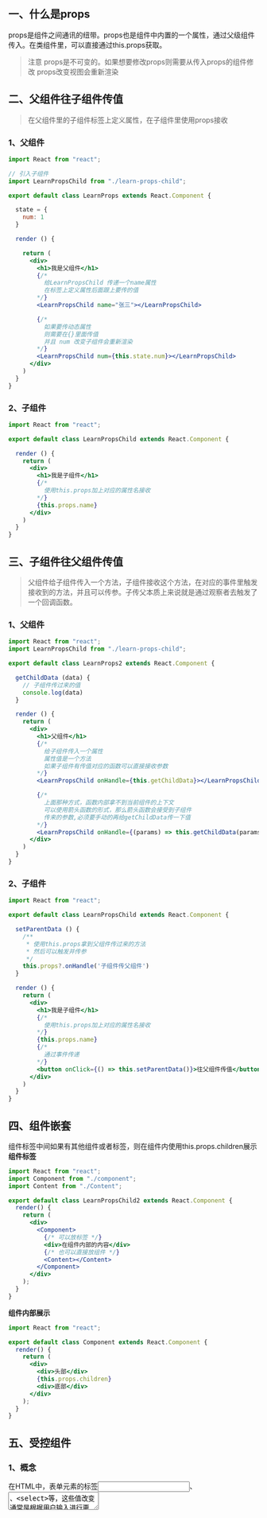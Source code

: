 ## 一、什么是props
props是组件之间通讯的纽带。props也是组件中内置的一个属性，通过父级组件传入。在类组件里，可以直接通过this.props获取。
> 注意
props是不可变的。如果想要修改props则需要从传入props的组件修改
> props改变视图会重新渲染

## 二、父组件往子组件传值
> 在父组件里的子组件标签上定义属性，在子组件里使用props接收

### 1、父组件
```jsx
import React from "react";

// 引入子组件
import LearnPropsChild from "./learn-props-child";

export default class LearnProps extends React.Component {

  state = {
    num: 1
  }

  render () {

    return (
      <div>
        <h1>我是父组件</h1>
        {/* 
          给LearnPropsChild 传递一个name属性
          在标签上定义属性后面跟上要传的值
        */}
        <LearnPropsChild name="张三"></LearnPropsChild>

        {/* 
          如果要传动态属性
          则需要在{}里面传值
          并且 num 改变子组件会重新渲染
        */}
        <LearnPropsChild num={this.state.num}></LearnPropsChild>
      </div>
    )
  }
}
```
### 2、子组件
```jsx
import React from "react";

export default class LearnPropsChild extends React.Component {

  render () {
    return (
      <div>
        <h1>我是子组件</h1>
        {/* 
          使用this.props加上对应的属性名接收
        */}
        {this.props.name}
      </div>
    )
  }
}
```
## 三、子组件往父组件传值
> 父组件给子组件传入一个方法，子组件接收这个方法，在对应的事件里触发接收到的方法，并且可以传参。子传父本质上来说就是通过观察者去触发了一个回调函数。

### 1、父组件
```jsx
import React from "react";
import LearnPropsChild from "./learn-props-child";

export default class LearnProps2 extends React.Component {

  getChildData (data) {
    // 子组件传过来的值
    console.log(data)
  }

  render () {
    return (
      <div>
        <h1>父组件</h1>
        {/* 
          给子组件传入一个属性
          属性值是一个方法
          如果子组件有传值对应的函数可以直接接收参数
        */}
        <LearnPropsChild onHandle={this.getChildData}></LearnPropsChild>

        {/* 
          上面那种方式，函数内部拿不到当前组件的上下文
          可以使用箭头函数的形式，那么箭头函数会接受到子组件
          传来的参数,必须要手动的再给getChildData传一下值
        */}
        <LearnPropsChild onHandle={(params) => this.getChildData(params)}></LearnPropsChild>
      </div>
    )
  }
}
```
### 2、子组件
```jsx
import React from "react";

export default class LearnPropsChild extends React.Component {

  setParentData () {
    /**
     * 使用this.props拿到父组件传过来的方法
     * 然后可以触发并传参
     */
    this.props?.onHandle('子组件传父组件')
  }

  render () {
    return (
      <div>
        <h1>我是子组件</h1>
        {/* 
          使用this.props加上对应的属性名接收
        */}
        {this.props.name}
        {/* 
          通过事件传递
        */}
        <button onClick={() => this.setParentData()}>往父组件传值</button>
      </div>
    )
  }
}
```
## 四、组件嵌套
组件标签中间如果有其他组件或者标签，则在组件内使用this.props.children展示
**组件标签**
```jsx
import React from "react";
import Component from "./component";
import Content from "./Content";

export default class LearnPropsChild2 extends React.Component {
  render() {
    return (
      <div>
        <Component>
          {/* 可以放标签 */}
          <div>在组件内部的内容</div>
          {/* 也可以直接放组件 */}
          <Content></Content>
        </Component>
      </div>
    );
  }
}

```
**组件内部展示**
```jsx
import React from "react";

export default class Component extends React.Component {
  render() {
    return (
      <div>
        <div>头部</div>
        {this.props.children}
        <div>底部</div>
      </div>
    );
  }
}

```
## 五、受控组件
### 1、概念
在HTML中，表单元素的标签<input>、<textarea>、<select>等，这些值改变通常是根据用户输入进行更新。那么在React中，可变状态通常保存在组件的状态属性中，并且只能使用 setState() 进行更新， 如果这个组件里面存放着一些表单控件我们也可以手动的进行组件更新，那么以这种由React控制的输入表单元素而改变其值的方式，称为受控组件。
比如，给表单元素input绑定一个onChange事件，当input状态发生变化时就会触发onChange事件，从而更新组件的state
### 2、实例
```jsx
import React from 'react'
export default class MyInput extends React.Component {

  state = {
    value: 0
  }
  
  handleChange = (event)=>{
    this.setState({
      value: event.target.value
    })
  }
  
  render(){
    return(
      <div>
          <input
              type="text"
              value={this.state.value}
              onChange={this.handleChange}
           />
      </div>
    )
  }
}
```
### 3、受控组件更新state的流程 
1、 可以通过初始state中设置表单的默认值 
2、每当表单的值发生变化时，调用onChange事件处理器 
3、事件处理器通过事件对象event拿到改变后的状态，并更新组件的state 
4、一旦通过setState方法更新state，就会触发视图的重新渲染，完成表单组件的更新
## 六、状态提升
### 1、概念
在React框架中，当多个组件需要反映相同的变化数据，这时建议将共享状态提升到最近的共同父组件中去。一般我们将该操作称为状态提升。由此我们可以很清楚的明白React状态提升主要就是用来处理父组件和子组件的数据传递的；他可以让我们的数据流动的形式是自顶向下单向流动的，所有组件的数据都是来自于他们的父辈组件，也都是由父辈组件来统一存储和修改，再传入子组件当中。
### 2、例子
#### 有两个组件一个可以输入米，一个可以输入厘米，并且两个组件之间可以相互转换
```jsx
import React from "react";

class ScaleCompany extends React.Component {
  /**
   * 我们把当前组件的状态提升到父级组件
   * @param {*} event 
   */
  // state = {
  //   num: 0,
  // };

  inputChange = (event) => {
    
    this.props && this.props.inputChange(event.target.value);
  };

  render() {
    /**
     * 状态通过props 传入并接收
     */
    return (
      <div>
        <input
          type="number"
          onChange={this.inputChange}
          value={this.props.num}
        />
        {this.props.unit}
      </div>
    );
  }
}

export default class LearnPromote extends React.Component {
  /**
   * 我们把两个组件的公共状态提升到父级组件里
   * 并在state中定义
   */
  state = {
    m: 0,
    cm: 0,
  };

  inputChange(val, unit) {
    if (unit === "m") {
      this.setState({
        m: val,
        cm: val * 10,
      });
    } else {
      this.setState({
        m: val / 10,
        cm: val,
      });
    }
  }

  render() {
    return (
      <div>
        <div>两个单位组件可以相互转换</div>
        <ScaleCompany
          num={this.state.m}
          unit="m"
          inputChange={(val) => this.inputChange(val, "m")}
        ></ScaleCompany>
        <ScaleCompany
          num={this.state.cm}
          unit="cm"
          inputChange={(val) => this.inputChange(val, "cm")}
        ></ScaleCompany>
      </div>
    );
  }
}
```
### 3、总结
在React应用中，对应任何可变数据理应只有一个单一“数据源”。通常，状态都是首先添加在需要渲染数据的组件中。此时，如果另一个组件也需要这些数据，你可以将数据提升至离它们最近的父组件中。你应该在应用中保持 自上而下的数据流，而不是尝试在不同组件中同步状态。

状态提升比双向绑定方式要写更多的“模版代码”，但带来的好处是，你也可以更快地寻找和定位bug的工作。因为哪个组件保有状态数据，也只有它自己能够操作这些数据，发生bug的范围就被大大地减小了。此外，你也可以使用自定义逻辑来拒绝或者更改用户的输入


